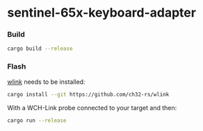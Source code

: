 # sentinel-65x-keyboard-adapter

### Build

```bash
cargo build --release
```

### Flash

[wlink](https://github.com/ch32-rs/wlink) needs to be installed:

```bash
cargo install --git https://github.com/ch32-rs/wlink
```

With a WCH-Link probe connected to your target and then:

```bash
cargo run --release
```

